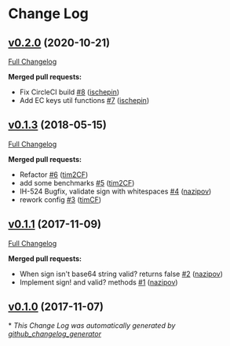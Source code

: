 # Change Log

## [v0.2.0](https://github.com/coingaming/hm-crypto/tree/v0.2.0) (2020-10-21)
[Full Changelog](https://github.com/coingaming/hm-crypto/compare/v0.1.3...v0.2.0)

**Merged pull requests:**

- Fix CircleCI build [\#8](https://github.com/coingaming/hm-crypto/pull/8) ([ischepin](https://github.com/ischepin))
- Add EC keys util functions [\#7](https://github.com/coingaming/hm-crypto/pull/7) ([ischepin](https://github.com/ischepin))

## [v0.1.3](https://github.com/coingaming/hm-crypto/tree/v0.1.3) (2018-05-15)
[Full Changelog](https://github.com/coingaming/hm-crypto/compare/v0.1.1...v0.1.3)

**Merged pull requests:**

- Refactor [\#6](https://github.com/coingaming/hm-crypto/pull/6) ([tim2CF](https://github.com/tim2CF))
- add some benchmarks [\#5](https://github.com/coingaming/hm-crypto/pull/5) ([tim2CF](https://github.com/tim2CF))
- IH-524 Bugfix, validate sign with whitespaces [\#4](https://github.com/coingaming/hm-crypto/pull/4) ([nazipov](https://github.com/nazipov))
- rework config [\#3](https://github.com/coingaming/hm-crypto/pull/3) ([timCF](https://github.com/timCF))

## [v0.1.1](https://github.com/coingaming/hm-crypto/tree/v0.1.1) (2017-11-09)
[Full Changelog](https://github.com/coingaming/hm-crypto/compare/v0.1.0...v0.1.1)

**Merged pull requests:**

- When sign isn't base64 string valid? returns false [\#2](https://github.com/coingaming/hm-crypto/pull/2) ([nazipov](https://github.com/nazipov))
- Implement sign! and valid? methods [\#1](https://github.com/coingaming/hm-crypto/pull/1) ([nazipov](https://github.com/nazipov))

## [v0.1.0](https://github.com/coingaming/hm-crypto/tree/v0.1.0) (2017-11-07)


\* *This Change Log was automatically generated by [github_changelog_generator](https://github.com/skywinder/Github-Changelog-Generator)*
